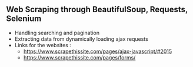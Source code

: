 ## Web Scraping through BeautifulSoup, Requests, Selenium
- Handling searching and pagination
- Extracting data from dynamically loading ajax requests
- Links for the websites :
  * https://www.scrapethissite.com/pages/ajax-javascript/#2015
  * https://www.scrapethissite.com/pages/forms/

